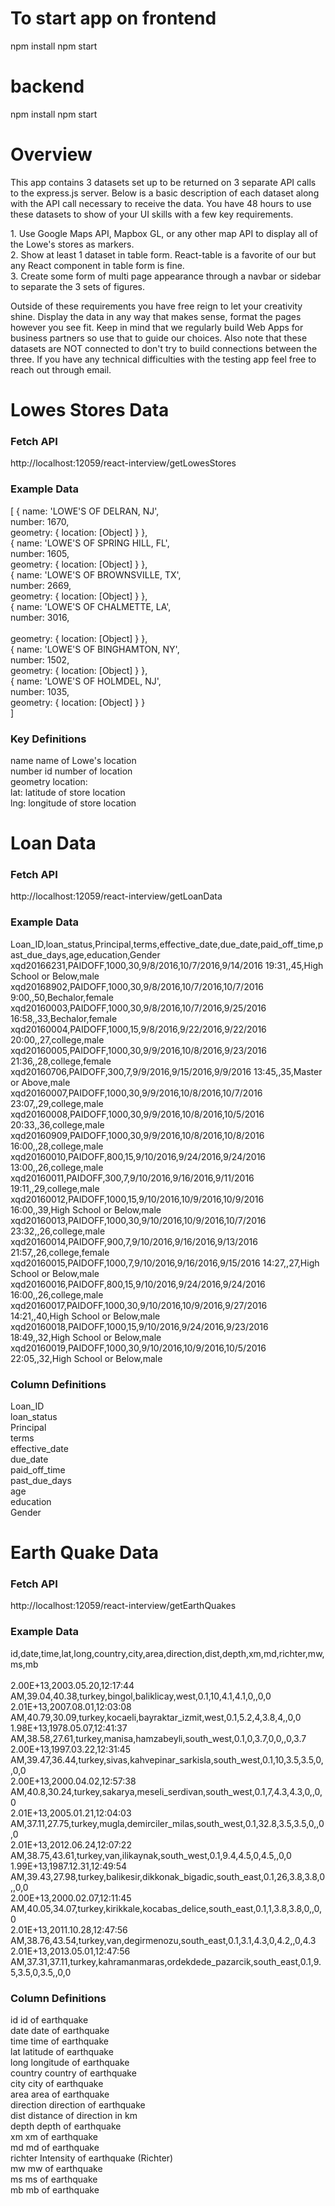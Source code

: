 # To start app on frontend
npm install 
npm start

# backend
npm install
npm start


# Overview

This app contains 3 datasets set up to be returned on 3 separate API calls to the express.js server. Below is a basic description of each dataset along with the API call necessary to receive the data. You have 48 hours to use these datasets to show of your UI skills with
a few key requirements.

1. Use Google Maps API, Mapbox GL, or any other map API to display all of the Lowe's stores as markers.  <br />
2. Show at least 1 dataset in table form. React-table is a favorite of our but any React component in table form is fine. <br />
3. Create some form of multi page appearance through a navbar or sidebar to separate the 3 sets of figures. <br />

Outside of these requirements you have free reign to let your creativity shine. Display the data in any way that makes sense, format the pages however you see fit. Keep in mind that we regularly build Web Apps for business partners so use that to guide our choices. Also note that these datasets are NOT connected to don't try to build connections between the three. If you have any technical difficulties with the testing app feel free to reach out through email. 


# Lowes Stores Data

### Fetch API
http://localhost:12059/react-interview/getLowesStores

### Example Data
[ { name: 'LOWE\'S OF DELRAN, NJ',<br />
    number: 1670,<br />
    geometry: { location: [Object] } },<br />
  { name: 'LOWE\'S OF SPRING HILL, FL',<br />
    number: 1605,<br />
    geometry: { location: [Object] } },<br />
  { name: 'LOWE\'S OF BROWNSVILLE, TX',<br />
    number: 2669,<br />
    geometry: { location: [Object] } },<br />
  { name: 'LOWE\'S OF CHALMETTE, LA',<br />
    number: 3016,<br /><br />
    geometry: { location: [Object] } },<br />
  { name: 'LOWE\'S OF BINGHAMTON, NY',<br />
    number: 1502,<br />
    geometry: { location: [Object] } },<br />
  { name: 'LOWE\'S OF HOLMDEL, NJ',<br />
    number: 1035,<br />
    geometry: { location: [Object] } }<br />
]

### Key Definitions
name      name of Lowe's location<br />
number    id number of location<br />
geometry  location:<br />
          lat: latitude of store location<br />
          lng: longitude of store location<br />



# Loan Data

### Fetch API
http://localhost:12059/react-interview/getLoanData

### Example Data
Loan_ID,loan_status,Principal,terms,effective_date,due_date,paid_off_time,past_due_days,age,education,Gender<br />
xqd20166231,PAIDOFF,1000,30,9/8/2016,10/7/2016,9/14/2016 19:31,,45,High School or Below,male<br />
xqd20168902,PAIDOFF,1000,30,9/8/2016,10/7/2016,10/7/2016 9:00,,50,Bechalor,female<br />
xqd20160003,PAIDOFF,1000,30,9/8/2016,10/7/2016,9/25/2016 16:58,,33,Bechalor,female<br />
xqd20160004,PAIDOFF,1000,15,9/8/2016,9/22/2016,9/22/2016 20:00,,27,college,male<br />
xqd20160005,PAIDOFF,1000,30,9/9/2016,10/8/2016,9/23/2016 21:36,,28,college,female<br />
xqd20160706,PAIDOFF,300,7,9/9/2016,9/15/2016,9/9/2016 13:45,,35,Master or Above,male<br />
xqd20160007,PAIDOFF,1000,30,9/9/2016,10/8/2016,10/7/2016 23:07,,29,college,male<br />
xqd20160008,PAIDOFF,1000,30,9/9/2016,10/8/2016,10/5/2016 20:33,,36,college,male<br />
xqd20160909,PAIDOFF,1000,30,9/9/2016,10/8/2016,10/8/2016 16:00,,28,college,male<br />
xqd20160010,PAIDOFF,800,15,9/10/2016,9/24/2016,9/24/2016 13:00,,26,college,male<br />
xqd20160011,PAIDOFF,300,7,9/10/2016,9/16/2016,9/11/2016 19:11,,29,college,male<br />
xqd20160012,PAIDOFF,1000,15,9/10/2016,10/9/2016,10/9/2016 16:00,,39,High School or Below,male<br />
xqd20160013,PAIDOFF,1000,30,9/10/2016,10/9/2016,10/7/2016 23:32,,26,college,male<br />
xqd20160014,PAIDOFF,900,7,9/10/2016,9/16/2016,9/13/2016 21:57,,26,college,female<br />
xqd20160015,PAIDOFF,1000,7,9/10/2016,9/16/2016,9/15/2016 14:27,,27,High School or Below,male<br />
xqd20160016,PAIDOFF,800,15,9/10/2016,9/24/2016,9/24/2016 16:00,,26,college,male<br />
xqd20160017,PAIDOFF,1000,30,9/10/2016,10/9/2016,9/27/2016 14:21,,40,High School or Below,male<br />
xqd20160018,PAIDOFF,1000,15,9/10/2016,9/24/2016,9/23/2016 18:49,,32,High School or Below,male<br />
xqd20160019,PAIDOFF,1000,30,9/10/2016,10/9/2016,10/5/2016 22:05,,32,High School or Below,male<br />

### Column Definitions
Loan_ID<br />
loan_status<br />
Principal<br />
terms<br />
effective_date<br />
due_date<br />
paid_off_time<br />
past_due_days<br />
age<br />
education<br />
Gender<br />



# Earth Quake Data

### Fetch API
http://localhost:12059/react-interview/getEarthQuakes

### Example Data
id,date,time,lat,long,country,city,area,direction,dist,depth,xm,md,richter,mw,ms,mb<br /><br />
2.00E+13,2003.05.20,12:17:44 AM,39.04,40.38,turkey,bingol,baliklicay,west,0.1,10,4.1,4.1,0,,0,0<br />
2.01E+13,2007.08.01,12:03:08 AM,40.79,30.09,turkey,kocaeli,bayraktar_izmit,west,0.1,5.2,4,3.8,4,,0,0<br />
1.98E+13,1978.05.07,12:41:37 AM,38.58,27.61,turkey,manisa,hamzabeyli,south_west,0.1,0,3.7,0,0,,0,3.7<br />
2.00E+13,1997.03.22,12:31:45 AM,39.47,36.44,turkey,sivas,kahvepinar_sarkisla,south_west,0.1,10,3.5,3.5,0,,0,0<br />
2.00E+13,2000.04.02,12:57:38 AM,40.8,30.24,turkey,sakarya,meseli_serdivan,south_west,0.1,7,4.3,4.3,0,,0,0<br />
2.01E+13,2005.01.21,12:04:03 AM,37.11,27.75,turkey,mugla,demirciler_milas,south_west,0.1,32.8,3.5,3.5,0,,0,0<br />
2.01E+13,2012.06.24,12:07:22 AM,38.75,43.61,turkey,van,ilikaynak,south_west,0.1,9.4,4.5,0,4.5,,0,0<br />
1.99E+13,1987.12.31,12:49:54 AM,39.43,27.98,turkey,balikesir,dikkonak_bigadic,south_east,0.1,26,3.8,3.8,0,,0,0<br />
2.00E+13,2000.02.07,12:11:45 AM,40.05,34.07,turkey,kirikkale,kocabas_delice,south_east,0.1,1,3.8,3.8,0,,0,0<br />
2.01E+13,2011.10.28,12:47:56 AM,38.76,43.54,turkey,van,degirmenozu,south_east,0.1,3.1,4.3,0,4.2,,0,4.3<br />
2.01E+13,2013.05.01,12:47:56 AM,37.31,37.11,turkey,kahramanmaras,ordekdede_pazarcik,south_east,0.1,9.5,3.5,0,3.5,,0,0<br />

### Column Definitions
id        id of earthquake<br />
date      date of earthquake<br />
time      time of earthquake<br />
lat       latitude of earthquake<br />
long      longitude of earthquake<br />
country   country of earthquake<br />
city      city of earthquake<br />
area      area of earthquake<br />
direction direction of earthquake<br />
dist      distance of direction in km<br />
depth     depth of earthquake<br />
xm        xm of earthquake<br />
md        md of earthquake<br />
richter   Intensity of earthquake (Richter)<br />
mw        mw of earthquake<br />
ms        ms of earthquake<br />
mb        mb of earthquake<br />
